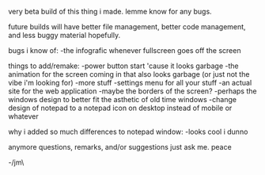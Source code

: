 very beta build of this thing i made.
lemme know for any bugs.

future builds will have better file management, better code management, and less buggy material hopefully.

bugs i know of:
-the infografic whenever fullscreen goes off the screen

things to add/remake:
-power button start 'cause it looks garbage
-the animation for the screen coming in that also looks garbage (or just not the vibe i'm looking for)
-more stuff
-settings menu for all your stuff
-an actual site for the web application
-maybe the borders of the screen?
-perhaps the windows design to better fit the asthetic of old time windows
-change design of notepad to a notepad icon on desktop instead of mobile or whatever

why i added so much differences to notepad window:
-looks cool i dunno

anymore questions, remarks, and/or suggestions just ask me.
peace

-/jm\
